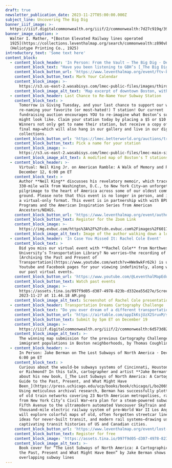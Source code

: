 ```yaml
---
draft: true
newsletter_publication_date: 2023-11-27T05:00:00.000Z
subject_line: Uncovering The Big Dig
banner_iiif_image: >-
  https://iiif.digitalcommonwealth.org/iiif/2/commonwealth:7d27c919q/390,1587,3552,1686/full/0/default.jpg
banner_image_caption: >
  Walter I. Mather, *[Boston Elevated Railway lines operated
  1925](https://collections.leventhalmap.org/search/commonwealth:z890vb900)*,
  (Heliotype Printing Co., 1925)
introductory_text: 'Some text here'
content_block:
  - content_block_header: 'In Person: From the Vault – The Big Dig · December 1, 2:00 pm ET'
    content_block_text: "Have you been listening to GBH’s [_The Big Dig_ podcast](https://www.wgbh.org/podcasts/the-big-dig)? Have you noticed how many times the podcast refers to maps of all kinds? Do you want to look at the documents behind the Big Dig—both the maps that made the project happen as well as maps showing possibilities that never came to be? Join us for a _From the Vault_ collections showing with [**Ian Coss**](https://iancoss.com/) and [**Isabel Hibbard**](https://www.isabelcatalinahibbard.com/), the producers of _The Big Dig_ podcast and dive into understanding these past transportation decisions through maps."
    content_block_button_url: 'https://www.leventhalmap.org/event/ftv-big-dig/'
    content_block_button_text: Mark Your Calendar
    content_block_image: >-
      https://s3.us-east-2.wasabisys.com/lmec-public-files/images/thirdharbortunne01mass_0197.jpg
    content_block_image_alt_text: 'Map excerpt of downtown Boston, with black labeled lines'
  - content_block_header: Last Chance to Re-Name Your Subway Station
    content_block_text: >
      Tomorrow is Giving Tuesday, and your last chance to support our work by
      re-naming your favorite (or most-hated!) T station! Our current
      fundraising auction encourages YOU to re-imagine what Boston’s subway map
      might look like. Claim your station today by placing a $5 or $10 bid.
      Winners not only get to name their station, but receive a copy of the
      final map—which will also hang in our gallery and live in our digital
      collections.
    content_block_button_url: 'https://lmec.betterworld.org/auctions/transit-fundraiser'
    content_block_button_text: Pick a name for your station
    content_block_image: >-
      https://s3.us-east-2.wasabisys.com/lmec-public-files/lmec-main-site-static-assets/mbta-fundraiser.jpg
    content_block_image_alt_text: A modified map of Boston's T stations
  - content_block_header: >-
      Virtual: Neil King Jr. on American Ramble: A Walk of Memory and Renewal ·
      December 12, 6:00 pm ET
    content_block_text: >
      Author **Neil King** discusses his revelatory memoir, which traces his
      330-mile walk from Washington, D.C., to New York City—an unforgettable
      pilgrimage to the heart of America across some of our oldest common
      ground. Please note that this event is no longer in person, and is now in
      a virtual-only format. This event is in partnership with with BPL Adult
      Programs and the American Inspiration Series from American
      Ancestors/NEHGS.
    content_block_button_url: 'https://www.leventhalmap.org/event/author-talk-neil-king-jr/'
    content_block_button_text: Register for the Zoom Link
    content_block_image: >-
      https://img.evbuc.com/https%3A%2F%2Fcdn.evbuc.com%2Fimages%2F601729529%2F197026922247%2F1%2Foriginal.20230919-200251?w=940&auto=format%2Ccompress&q=75&sharp=10&rect=120%2C0%2C1200%2C600&s=02f677eafac40e5d76ae558f2bf6ee56
    content_block_image_alt_text: Image of the author walking down a long road
  - content_block_header: 'In Case You Missed It: Rachel Cole Event'
    content_block_text: >
      Did you miss our virtual event with **Rachel Cole** from Northwestern
      University’s Transportation Library? No worries—the recording of
      [Archiving the Past and Present of
      Transportation](https://www.youtube.com/watch?v=HWe9wkFr62k) is up on our
      Youtube and Facebook pages for your viewing indefinitely, along with all
      our past virtual events.
    content_block_button_url: 'https://www.youtube.com/@LeventhalMapEducationCenter/streams'
    content_block_button_text: Watch past events
    content_block_image: >-
      https://assets.tina.io/097f9d05-d307-4978-823b-d332ea55d27e/Screen Shot
      2023-11-27 at 11.44.18 AM.png
    content_block_image_alt_text: Screenshot of Rachel Cole presentation on Youtube
  - content_block_header: Transportation Dreams Cartography Challenge
    content_block_text: "Do you ever dream of a different transportation system? As part of the Leventhal Center’s Cartography Challenges program, we’re looking for speculative maps of transit in Boston. From the\_[unreal](https://transitmap.net/north-atlantic-rail-nick-fabiani/)\_to the\_[unrealized](https://www.leventhalmap.org/digital-exhibitions/getting-around-town/topics/unrealized-possibilities/), we want to see what you can dream up. The winning submission will be awarded $250 and the opportunity to have their work displayed in LMEC’s digital collections. Reach out to [**Ian Spangler**](https://www.leventhalmap.org/about/people/ian-spangler/) with questions.\n"
    content_block_button_url: 'https://airtable.com/appIkKsjUzX2SruxM/shr3hXZOiWJvuquwH'
    content_block_button_text: Submit by 5pm ET on December 19
    content_block_image: >-
      https://iiif.digitalcommonwealth.org/iiif/2/commonwealth:6d573d820/full/1200,/0/default.jpg
    content_block_image_alt_text: >-
      The winning map submission for the previous Cartography Challenge about
      immigrant populations in Boston neighborhoods, by Thomas Coughlin (2023)
  - content_block_header: >-
      In Person: Jake Berman on The Lost Subways of North America · December 20,
      6:00 pm ET
    content_block_text: >
      Curious about the would-be subways systems of Cincinnati, Houston, Miami,
      or Richmond? In this talk, cartographer and artist **Jake Berman** will talk
      about his new book, [_The Lost Subways of North America: A Cartographic
      Guide to the Past, Present, and What Might Have
      Been_](https://press.uchicago.edu/ucp/books/book/chicago/L/bo206950010.html).
      Using meticulous archival research, Berman has successfully plotted maps
      of old train networks covering 23 North American metropolises, ranging
      from New York City’s Civil War–era plan for a steam-powered subway under
      Fifth Avenue to the ultramodern automated Vancouver SkyTrain and the
      thousand-mile electric railway system of pre–World War II Los Angeles. He
      will explore colorful maps of old, often forgotten streetcar lines, lost
      ideas for never-built transit, and modern rail systems—drawing us into the
      captivating transit histories of US and Canadian cities.
    content_block_button_url: 'https://www.leventhalmap.org/event/lost-subways-jake-berman/'
    content_block_button_text: Register for free
    content_block_image: 'https://assets.tina.io/097f9d05-d307-4978-823b-d332ea55d27e/subwaycrop.jpg'
    content_block_image_alt_text: >-
      Book cover for “The Lost Subways of North America: A Cartographic Guide to
      the Past, Present and What Might Have Been” by Jake Berman shows colorful
      overlapping subway lines
---
```


